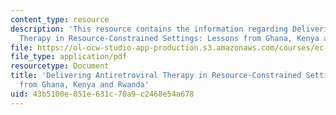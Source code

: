 ```yaml
---
content_type: resource
description: 'This resource contains the information regarding Delivering Antiretroviral
  Therapy in Resource-Constrained Settings: Lessons from Ghana, Kenya and Rwanda.'
file: https://ol-ocw-studio-app-production.s3.amazonaws.com/courses/ec-s11-engineering-capacity-in-community-based-healthcare-fall-2005/43b5100e851e631c70a9c2468e54a678_MITEC_S11F05_art_lessons_fh.pdf
file_type: application/pdf
resourcetype: Document
title: 'Delivering Antiretroviral Therapy in Resource-Constrained Settings: Lessons
  from Ghana, Kenya and Rwanda'
uid: 43b5100e-851e-631c-70a9-c2468e54a678
---
```

